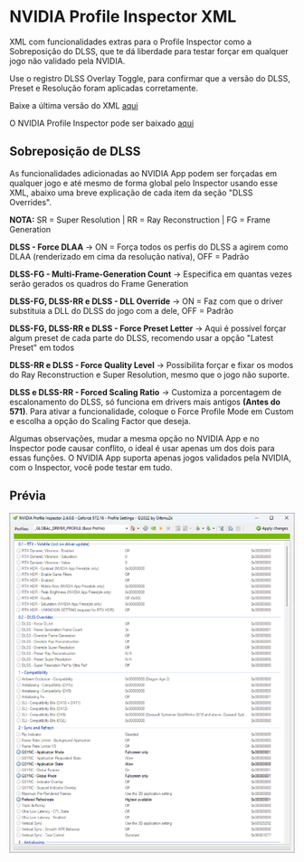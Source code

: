 # NVIDIA Profile Inspector XML

XML com funcionalidades extras para o Profile Inspector como a Sobreposição do DLSS, que te dá liberdade para testar forçar em qualquer jogo não validado pela NVIDIA.

Use o registro DLSS Overlay Toggle, para confirmar que a versão do DLSS, Preset e Resolução foram aplicadas corretamente.

Baixe a última versão do XML [aqui](https://github.com/renannmp/dlssinspectorxml/releases/latest)

O NVIDIA Profile Inspector pode ser baixado [aqui](https://github.com/Orbmu2k/nvidiaProfileInspector/releases)


## Sobreposição de DLSS
As funcionalidades adicionadas ao NVIDIA App podem ser forçadas em qualquer jogo e até mesmo de forma global pelo Inspector usando esse XML, abaixo uma breve explicação de cada item da seção "DLSS Overrides".

**NOTA:** SR = Super Resolution | RR = Ray Reconstruction | FG = Frame Generation

**DLSS - Force DLAA** -> ON = Força todos os perfis do DLSS a agirem como DLAA (renderizado em cima da resolução nativa), OFF = Padrão

**DLSS-FG - Multi-Frame-Generation Count** -> Especifica em quantas vezes serão gerados os quadros do Frame Generation

**DLSS-FG, DLSS-RR e DLSS - DLL Override** -> ON = Faz com que o driver substituia a DLL do DLSS do jogo com a dele, OFF = Padrão

**DLSS-FG, DLSS-RR e DLSS - Force Preset Letter** -> Aqui é possível forçar algum preset de cada parte do DLSS, recomendo usar a opção "Latest Preset" em todos

**DLSS-RR e DLSS - Force Quality Level** -> Possibilita forçar e fixar os modos do Ray Reconstruction e Super Resolution, mesmo que o jogo não suporte.

**DLSS e DLSS-RR - Forced Scaling Ratio** -> Customiza a porcentagem de escalonamento do DLSS, só funciona em drivers mais antigos **(Antes do 571)**. Para ativar a funcionalidade, coloque o Force Profile Mode em Custom e escolha a opção do Scaling Factor que deseja.

Algumas observações, mudar a mesma opção no NVIDIA App e no Inspector pode causar conflito, o ideal é usar apenas um dos dois para essas funções. O NVIDIA App suporta apenas jogos validados pela NVIDIA, com o Inspector, você pode testar em tudo.

## Prévia
![XML Screenshot](https://github.com/renannmp/dlssinspectorxml/blob/main/Screenshot.png)
